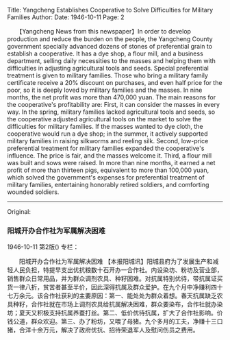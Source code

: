 Title: Yangcheng Establishes Cooperative to Solve Difficulties for Military Families
Author:
Date: 1946-10-11
Page: 2

　　【Yangcheng News from this newspaper】In order to develop production and reduce the burden on the people, the Yangcheng County government specially advanced dozens of stones of preferential grain to establish a cooperative. It has a dye shop, a flour mill, and a business department, selling daily necessities to the masses and helping them with difficulties in adjusting agricultural tools and seeds. Special preferential treatment is given to military families. Those who bring a military family certificate receive a 20% discount on purchases, and even half price for the poor, so it is deeply loved by military families and the masses. In nine months, the net profit was more than 470,000 yuan. The main reasons for the cooperative's profitability are: First, it can consider the masses in every way. In the spring, military families lacked agricultural tools and seeds, so the cooperative adjusted agricultural tools on the market to solve the difficulties for military families. If the masses wanted to dye cloth, the cooperative would run a dye shop; in the summer, it actively supported military families in raising silkworms and reeling silk. Second, low-price preferential treatment for military families expanded the cooperative's influence. The price is fair, and the masses welcome it. Third, a flour mill was built and sows were raised. In more than nine months, it earned a net profit of more than thirteen pigs, equivalent to more than 100,000 yuan, which solved the government's expenses for preferential treatment of military families, entertaining honorably retired soldiers, and comforting wounded soldiers.



<hr /> 

Original: 


### 阳城开办合作社为军属解决困难

1946-10-11
第2版()
专栏：

　　阳城开办合作社为军属解决困难
    【本报阳城讯】阳城县府为了发展生产和减轻人民负担，特提早支出优抗粮数十石开办一合作社。内设染坊、粉坊及营业部，销售群众日常用品，并为群众调剂农具、种籽困难。对抗属特别优待，带抗属证买货一律八折，贫苦者甚至半价，因此深得抗属及群众爱护。在九个月中净赚利四十七万余元。该合作社获利的主要原因：第一、能处处为群众着想。春天抗属缺乏农具种籽，合作社就在市场上调剂农具给抗属解决困难，群众要染布，合作社就办染坊；夏天又积极支持抗属养蚕打丝。第二、低价优待抗属，扩大了合作社影响。价钱公道，群众欢迎。第三、办了粉坊，又喂了母猪。九个多月的工夫，净赚十三口猪，合洋十余万元，解决了政府优抗、招待荣退军人及慰问伤员之费用。
